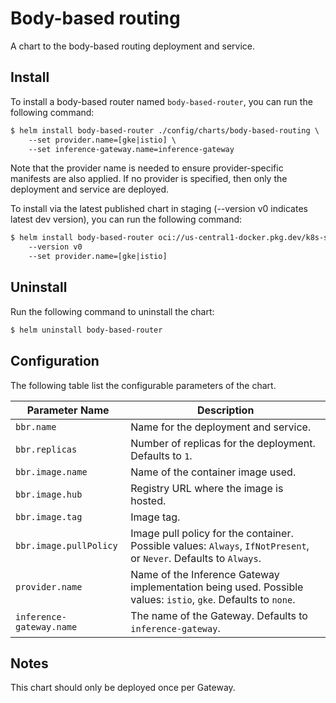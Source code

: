 # Body-based routing

A chart to the body-based routing deployment and service.


## Install

To install a body-based router named `body-based-router`, you can run the following command:

```txt
$ helm install body-based-router ./config/charts/body-based-routing \
    --set provider.name=[gke|istio] \
    --set inference-gateway.name=inference-gateway
```

Note that the provider name is needed to ensure provider-specific manifests are also applied. If no provider is specified, then only
the deployment and service are deployed.

To install via the latest published chart in staging  (--version v0 indicates latest dev version), you can run the following command:

```txt
$ helm install body-based-router oci://us-central1-docker.pkg.dev/k8s-staging-images/gateway-api-inference-extension/charts/body-based-router \ 
    --version v0
    --set provider.name=[gke|istio]
```

## Uninstall

Run the following command to uninstall the chart:

```txt
$ helm uninstall body-based-router
```

## Configuration

The following table list the configurable parameters of the chart.

| **Parameter Name**                          | **Description**                                                                                    |
|---------------------------------------------|----------------------------------------------------------------------------------------------------|
| `bbr.name`                   | Name for the deployment and service.                                                                              |
| `bbr.replicas`               | Number of replicas for the deployment. Defaults to `1`.                                                           |
| `bbr.image.name`             | Name of the container image used.                                                                                 |
| `bbr.image.hub`              | Registry URL where the image is hosted.                                                                           | 
| `bbr.image.tag`              | Image tag.                                                                                                        |
| `bbr.image.pullPolicy`       | Image pull policy for the container. Possible values: `Always`, `IfNotPresent`, or `Never`. Defaults to `Always`. |
| `provider.name`              | Name of the Inference Gateway implementation being used. Possible values: `istio`, `gke`. Defaults to `none`.     |
| `inference-gateway.name`     | The name of the Gateway. Defaults to `inference-gateway`.                                                      |                        

## Notes

This chart should only be deployed once per Gateway.